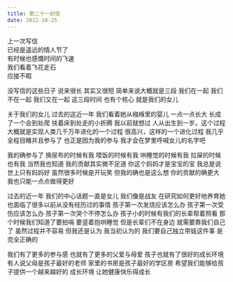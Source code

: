 ```yaml
---    
title: 第二十一封信   
date: 2022-10-25
---    
```

    
    
上一次写信  
已经是遥远的情人节了  
有时候也感慨时间的飞速  
我们看着飞花走石  
应接不暇

没写信的这些日子
说来很长
其实又很短
简单来说大概就是三段
我们在一起
我们不在一起
我们又在一起
这三段时间
也有个核心
就是我们的女儿

关于我们的女儿
过去的这近一年
我们看着她从襁褓里的婴儿
一点一点长大
长成了一个会到处爬
扶着床到处走的小折腾
我以前就想过
人从出生到一岁。这个过程
大概就是实现人类几千万年进化的一个过程
很高兴，这样的一个进化过程
我几乎全程目睹并且参与了
也正是因为我的参与
我才会在梦里呼喊女儿的名字吧


我的确参与了
换尿布的时候有我
喂饭的时候有我
哄睡觉的时候有我
拉屎的时候也有我
当然我也知道
我的贡献其实微不足道
你这个妈妈才是宝宝的宝
我总是说世上只有妈妈好
虽然很多时候是开玩笑
但我的确也是这么想
你的贡献的确更大
我也只能一点点做得更好


过去的近一年
我们的中心话题一直是女儿
我们像是战友
在研究如何更好地养育她
也面临了很多以前从没有经历过的事情
孩子第一次发烧应该怎么办
孩子第一次受伤应该怎么办
孩子第一次哭个不停怎么办
孩子小的时候有我们的长辈帮着照看
那个时候我们知道了要拍嗝
要竖着抱哄睡觉
但是长辈们不在身边
就需要靠我们自己了
虽然过程并不容易
但我还是认为
我当初认为的
我们要自己独立带娃这件事
是完全正确的


我们有了更多的参与感
也就有了更多的父爱与母爱
孩子也就有了很好的成长环境
有人说父母是孩子最好的老师
家里的书房是孩子最好的学区房
希望我们能够给孩子提供一个越来越好的
成长环境
让她健康快乐得成长
